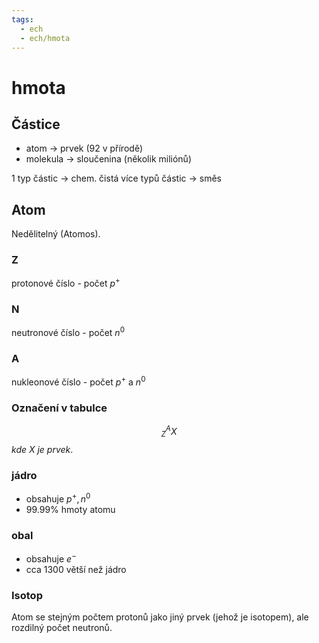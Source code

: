```yaml
---
tags:
  - ech
  - ech/hmota
---
```

# hmota
## Částice
- atom -> prvek (92 v přírodě)
- molekula -> sloučenina (několik miliónů)

1 typ částic -> chem. čistá
více typů částic -> směs

## Atom
Nedělitelný (Atomos).
### Z
protonové číslo - počet $p^+$
### N
neutronové číslo - počet $n^0$
### A
nukleonové číslo - počet $p^+$ a $n^0$
### Označení v tabulce
$$
^A_ZX
$$
*kde X je prvek*.
### jádro
- obsahuje $p^+, n^0$
- 99.99% hmoty atomu

### obal 
- obsahuje $e^-$
- cca 1300 větší než jádro
### Isotop
Atom se stejným počtem protonů jako jiný prvek (jehož je isotopem), ale rozdilný počet neutronů.

